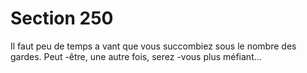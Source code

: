 # Section 250

Il faut peu de temps a vant que vous succombiez sous le nombre
des gardes. Peut -être, une autre fois, serez -vous plus méfiant...